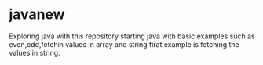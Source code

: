 # javanew
Exploring java with this repository
starting java with basic examples such as even,odd,fetchin values in array and string
firat example is fetching the values in string.
